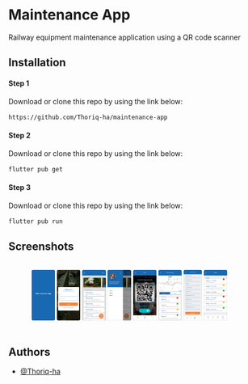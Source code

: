 # Maintenance App
Railway equipment maintenance application using a QR code scanner

## Installation

#### Step 1
Download or clone this repo by using the link below:

```bash
https://github.com/Thoriq-ha/maintenance-app
```

#### Step 2
Download or clone this repo by using the link below:

```bash
flutter pub get 
```


#### Step 3
Download or clone this repo by using the link below:

```bash
flutter pub run 
```
## Screenshots

<br />
<div>
  &emsp;&emsp;&emsp;
  <img src="https://github.com/Thoriq-ha/maintenance-app/blob/master/demo/1.png?raw=true" alt="Light theme" height="100">
  <img src="https://github.com/Thoriq-ha/maintenance-app/blob/master/demo/2.png?raw=true" alt="Dark theme" height="100">  
  <img src="https://github.com/Thoriq-ha/maintenance-app/blob/master/demo/3.png?raw=true" alt="Dark theme" height="100">  
  <img src="https://github.com/Thoriq-ha/maintenance-app/blob/master/demo/4.png?raw=true" alt="Dark theme" height="100">  
  <img src="https://github.com/Thoriq-ha/maintenance-app/blob/master/demo/5.png?raw=true" alt="Dark theme" height="100">  
  <img src="https://github.com/Thoriq-ha/maintenance-app/blob/master/demo/6.png?raw=true" alt="Dark theme" height="100">  
  <img src="https://github.com/Thoriq-ha/maintenance-app/blob/master/demo/7.png?raw=true" alt="Dark theme" height="100">  
  <img src="https://github.com/Thoriq-ha/maintenance-app/blob/master/demo/8.png?raw=true" alt="Dark theme" height="100">  
  &emsp;&emsp;&emsp;
</div>
<br />



## Authors

- [@Thoriq-ha](https://www.github.com/Thoriq-ha)

